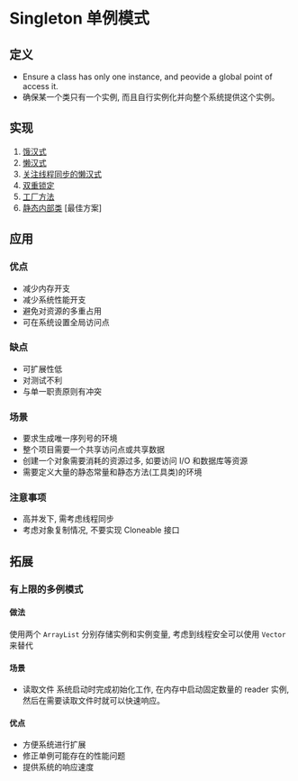 # Singleton 单例模式

## 定义

- Ensure a class has only one instance, and peovide a global point of access it.
- 确保某一个类只有一个实例, 而且自行实例化并向整个系统提供这个实例。

## 实现

1. [饿汉式](./HungrySingleton.java)
2. [懒汉式](./SlackerSingleton.java)
3. [关注线程同步的懒汉式](./SlackerMultiThreadSingleton.java)
4. [双重锁定](./DoubleCheckLockingSingleton.java)
5. [工厂方法](./factory/FactorySingletion.java)
6. [静态内部类](./GoodSingleton.java) [最佳方案]

## 应用

### 优点 

- 减少内存开支
- 减少系统性能开支
- 避免对资源的多重占用
- 可在系统设置全局访问点

### 缺点

- 可扩展性低
- 对测试不利
- 与单一职责原则有冲突

### 场景

- 要求生成唯一序列号的环境
- 整个项目需要一个共享访问点或共享数据
- 创建一个对象需要消耗的资源过多, 如要访问 I/O 和数据库等资源
- 需要定义大量的静态常量和静态方法(工具类)的环境

### 注意事项

- 高并发下, 需考虑线程同步
- 考虑对象复制情况, 不要实现 Cloneable 接口

## 拓展

### 有上限的多例模式

#### 做法

使用两个 `ArrayList` 分别存储实例和实例变量, 考虑到线程安全可以使用 `Vector` 来替代

#### 场景

- 读取文件 系统启动时完成初始化工作, 在内存中启动固定数量的 reader 实例, 然后在需要读取文件时就可以快速响应。

#### 优点

- 方便系统进行扩展
- 修正单例可能存在的性能问题
- 提供系统的响应速度